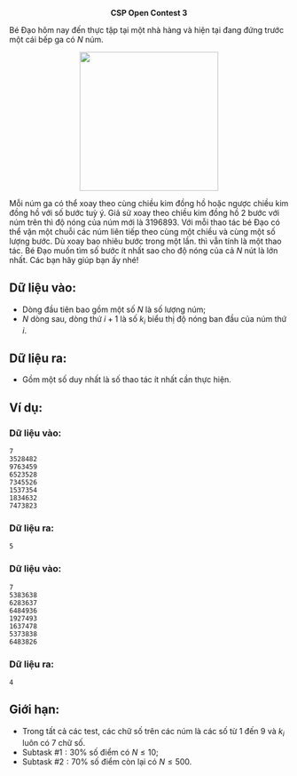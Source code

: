 **<center>CSP Open Contest 3</center>**

Bé Đạo hôm nay đến thực tập tại một nhà hàng và hiện tại đang đứng trước một cái bếp ga có $N$ núm.
<center><img src="/images/problems/1320/STOVE.png" width="250px" /></center>

Mỗi núm ga có thể xoay theo cùng chiều kim đồng hồ hoặc ngược chiều kim đồng hồ với số bước tuỳ ý. Giả sử xoay theo chiều kim đồng hồ $2$ bước với núm trên thì độ nóng của núm mới là $3196893$. Với mỗi thao tác bé Đạo có thể vặn một chuỗi các núm liên tiếp theo cùng một chiều và cùng một số lượng bước. Dù xoay bao nhiêu bước trong một lần. thì vẫn tính là một thao tác. Bé Đạo muốn tìm số bước ít nhất sao cho độ nóng của cả $N$ nút là lớn nhất. Các bạn hãy giúp bạn ấy nhé!

## Dữ liệu vào:
- Dòng đầu tiên bao gồm một số $N$ là số lượng núm;
- $N$ dòng sau, dòng thứ $i + 1$ là số $k_i$ biểu thị độ nóng ban đầu của núm thứ $i$.

## Dữ liệu ra:
- Gồm một số duy nhất là số thao tác ít nhất cần thực hiện.

## Ví dụ:
### Dữ liệu vào:
```
7
3528482
9763459
6523528
7345526
1537354
1834632
7473823
```

### Dữ liệu ra:
```
5
```

### Dữ liệu vào:
```
7
5383638
6283637
6484936
1927493
1637478
5373838
6483826
```

### Dữ liệu ra:
```
4
```

## Giới hạn:
- Trong tất cả các test, các chữ số trên các núm là các số từ 1 đến 9 và $k_i$ luôn có $7$ chữ số.
- Subtask $\#1: 30\%$ số điểm có $N ≤ 10$;
- Subtask $\#2: 70\%$ số điểm còn lại có $N ≤ 500$.